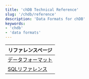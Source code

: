 ```yaml
---
title: 'chDB Technical Reference'
slug: '/chdb/reference'
description: 'Data Formats for chDB'
keywords:
- 'chdb'
- 'data formats'
---
```




| リファレンスページ       |
|----------------------|
| [データフォーマット](/chdb/reference/data-formats)  |
| [SQLリファレンス](/chdb/reference/sql-reference) |
